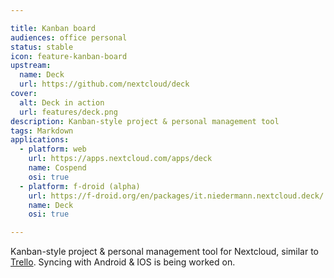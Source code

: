 ```yaml
---

title: Kanban board
audiences: office personal
status: stable
icon: feature-kanban-board
upstream:
  name: Deck
  url: https://github.com/nextcloud/deck
cover:
  alt: Deck in action
  url: features/deck.png
description: Kanban-style project & personal management tool
tags: Markdown
applications:
  - platform: web
    url: https://apps.nextcloud.com/apps/deck
    name: Cospend
    osi: true
  - platform: f-droid (alpha)
    url: https://f-droid.org/en/packages/it.niedermann.nextcloud.deck/
    name: Deck
    osi: true

---
```


Kanban-style project & personal management tool for Nextcloud, similar to [Trello](https://trello.com/). Syncing with Android & IOS is being worked on.